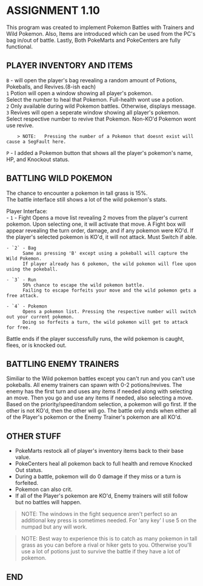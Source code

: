 # ASSIGNMENT 1.10
This program was created to implement Pokemon Battles with Trainers and Wild Pokemon.
Also, Items are introduced which can be used from the PC's bag in/out of battle.
Lastly, Both PokeMarts and PokeCenters are fully functional. 

## PLAYER INVENTORY AND ITEMS
`B` - will open the player's bag revealing a random amount of Potions, Pokeballs, and Revives.(8-ish each)  
        `1` Potion will open a window showing all player's pokemon.  
                Select the number to heal that Pokemon. Full-health wont use a potion.  
        `2` Only available during wild Pokemon battles. Otherwise, displays message.  
        `3` Revives will open a seperate window showing all player's pokemon.  
            Select respective number to revive that Pokemon. Non-KO'd Pokemon wont use revive. 
        
        > NOTE:   Pressing the number of a Pokemon that doesnt exist will cause a SegFault here.

`P` - I added a Pokemon button that shows all the player's pokemon's name, HP, and Knockout status.
       
## BATTLING WILD POKEMON
The chance to encounter a pokemon in tall grass is 15%.  
The battle interface still shows a lot of the wild pokemon's stats.  

Player Interface:  
    - `1` - Fight
          Opens a move list revealing 2 moves from the player's current pokemon.
          Upon selecting one, it will activate that move.
          A Fight box will appear revealing the turn order, damage, and if any pokemon were KO'd.
          If the player's selected pokemon is KO'd, it will not attack. Must Switch if able.

    - `2` - Bag
          Same as pressing 'B' except using a pokeball will capture the Wild Pokemon.
          If player already has 6 pokemon, the wild pokemon will flee upon using the pokeball. 

    - `3` - Run
          50% chance to escape the wild pokemon battle. 
          Failing to escape forfeits your move and the wild pokemon gets a free attack.

    - `4` - Pokemon
          Opens a pokemon list. Pressing the respective number will switch out your current pokemon.
          Doing so forfeits a turn, the wild pokemon will get to attack for free.

Battle ends if the player successfully runs, the wild pokemon is caught, flees, or is knocked out.     

## BATTLING ENEMY TRAINERS
Similiar to the Wild pokemon battles except you can't run and you can't use pokeballs.
All enemy trainers can spawn with 0-2 potions/revives.
The enemy has the first turn and uses any items if needed along with selecting an move.
Then you go and use any items if needed, also selecting a move. 
Based on the priority/speed/random selection, a pokemon will go first. If the other is not KO'd, then the other will go. 
The battle only ends when either all of the Player's pokemon or the Enemy Trainer's pokemon are all KO'd.

## OTHER STUFF
- PokeMarts restock all of player's inventory items back to their base value.
- PokeCenters heal all pokemon back to full health and remove Knocked Out status.
- During a battle, pokemon will do 0 damage if they miss or a turn is forfeited. 
- Pokemon can also crit.
- If all of the Player's pokemon are KO'd, Enemy trainers will still follow but no battles will happen.

> NOTE: The windows in the fight sequence aren't perfect so an additional key press is sometimes needed.
      For 'any key' I use 5 on the numpad but any will work.  

> NOTE: Best way to experience this is to catch as many pokemon in tall grass as you can before a rival 
      or hiker gets to you. Otherwise you'll use a lot of potions just to survive the battle if they have a lot of pokemon. 

## END





 


